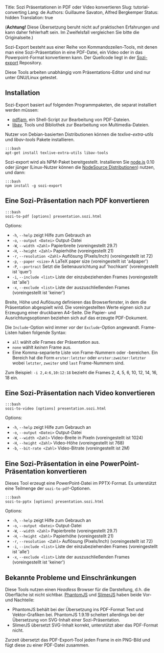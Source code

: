Title: Sozi Präsentationen in PDF oder Video konvertieren
Slug: tutorial-converting
Lang: de
Authors: Guillaume Savaton, Alfred Bergkemper
Status: hidden
Translation: true

(**Achtung!** Diese Übersetzung beruht nicht auf praktischen Erfahrungen und kann daher fehlerhaft sein. 
Im Zweifelsfall vergleichen Sie bitte die Originalseite.)

Sozi-Export besteht aus einer Reihe von Kommandozeilen-Tools, mit denen man eine Sozi-Präsentation 
in eine PDF-Datei, ein Video oder in das Powerpoint-Format konvertieren kann.
Der Quellcode liegt in der [Sozi-export](https://github.com/senshu/Sozi-export)
Repository.

Diese Tools arbeiten unabhängig vom Präsentations-Editor und sind nur unter GNU/Linux getestet.



Installation
------------

Sozi-Export basiert auf folgenden Programmpaketen, die separat installiert werden müssen:

* [pdfjam](http://www2.warwick.ac.uk/fac/sci/statistics/staff/academic-research/firth/software/pdfjam), ein Shell-Script zur Bearbeitung von PDF-Dateien.
* [libav](https://libav.org), Tools und Bibliothek zur Bearbeitung von Multimedia-Dateien.

Nutzer von Debian-basierten Distributionen können die *texlive-extra-utils* und *libav-tools* Pakete installieren.

    :::bash
    apt-get install texlive-extra-utils libav-tools

Sozi-export wird als NPM-Paket bereitgestellt.
Installieren Sie [node.js](https://nodejs.org/) 0.10 oder jünger
(Linux-Nutzer können die [NodeSource Distributionen](https://github.com/nodesource/distributions)) nutzen,
und dann:

    :::bash
    npm install -g sozi-export


Eine Sozi-Präsentation nach PDF konvertieren
--------------------------------------------

    :::bash
    sozi-to-pdf [options] presentation.sozi.html

Options:

* `-h`, `--help` zeigt Hilfe zum Gebrauch an
* `-o`, `--output <Datei>` Output-Datei
* `-W`, `--width <Zahl>` Papierbreite (voreingestellt 29.7)
* `-H`, `--height <Zahl>` Papierhöhe (voreingestellt 21)
* `-r`, `--resolution <Zahl>` Auflösung (Pixels/Inch) (voreingestellt ist 72)
* `-p`, `--paper <size>` A LaTeX paper size (voreingestellt ist 'a4paper')
* `-P`, `--portrait` Setzt die Seitenausrichtung auf 'hochkant' (voreingestellt ist 'quer')
* `-i`, `--include <list>` Liste der einzubeziehenden Frames (voreingestellt ist 'alle')
* `-x`, `--exclude <list>` Liste der auszuschließenden Frames (voreingestellt ist 'keiner')

Breite, Höhe und Auflösung definieren das Browserfenster, in dem die Präsentation
abgespielt wird.
Die voreingestellten Werte eignen sich zur Erzeugung einer druckbaren A4-Seite.
Die Papier- und Ausrichtungsoptionen beziehen sich auf das erzeugte PDF-Dokument.

Die `Include`-Option wird immer *vor* der `Exclude`-Option angewandt.
Frame-Listen haben folgende Syntax:

* `all` wählt *alle* Frames der Präsentation aus.
* `none` wählt *keinen* Frame aus.
* Eine Komma-separierte Liste von Frame-Nummern oder -bereichen.
  Ein Bereich hat die Form `erster:letzter` oder `erster:zweiter:letzter` 
  wobei `letzter`, `zweiter` und `last` Frame-Nummern sind.

Zum Beispiel: `-i 2,4:6,10:12:18` bezieht die Frames 2, 4, 5, 6, 10, 12, 14, 16, 18 ein.

Eine Sozi-Präsentation nach Video konvertieren
----------------------------------------------

    :::bash
    sozi-to-video [options] presentation.sozi.html

Options:

* `-h`, `--help` zeigt Hilfe zum Gebrauch an
* `-o`, `--output <Datei>` Output-Datei
* `-W`, `--width <Zahl>` Video-Breite in Pixeln (voreingestellt ist 1024)
* `-H`, `--height <Zahl>` Video-Höhe (voreingestellt ist 768)
* `-b`, `--bit-rate <Zahl>` Video-Bitrate (voreingestellt ist 2M)


Eine Sozi-Präsentation in eine PowerPoint-Präsentation konvertieren
-------------------------------------------------------------------

Dieses Tool erzeugt eine PowerPoint-Datei im PPTX-Format.
Es unterstützt eine Teilmenge der `sozi-to-pdf`-Optionen.

    :::bash
    sozi-to-pptx [options] presentation.sozi.html

Options:

* `-h`, `--help` zeigt Hilfe zum Gebrauch an
* `-o`, `--output <Datei>` Output-Datei
* `-W`, `--width <Zahl>` Papierbreite (voreingestellt 29.7)
* `-H`, `--height <Zahl>` Papierhöhe (voreingestellt 21)
* `-r`, `--resolution <Zahl>` Auflösung (Pixels/Inch) (voreingestellt ist 72)
* `-i`, `--include <list>` Liste der einzubeziehenden Frames (voreingestellt ist 'alle')
* `-x`, `--exclude <list>` Liste der auszuschließenden Frames (voreingestellt ist 'keiner')


Bekannte Probleme und Einschränkungen
-------------------------------------

Diese Tools nutzen einen *Headless* Browser für die Darstellung, d.h. die Oberfläche ist nicht sichtbar.
[PhantomJS](http://phantomjs.org) und [SlimerJS](https://slimerjs.org/) haben beide Vor- und Nachteile:

* PhantomJS behält bei der Übersetzung ins PDF-Format Text und Vektor-Grafiken bei.
  PhantomJS 1.9.19 scheitert allerdings bei der Übersetzung von SVG-Inhalt einer Sozi-Präsentation.
* SlimerJS übersetzt SVG-Inhalt korrekt, unterstützt aber das PDF-Format nicht.

Zurzeit übersetzt das PDF-Export-Tool jeden Frame in ein PNG-Bild und fügt diese zu einer PDF-Datei zusammen.
